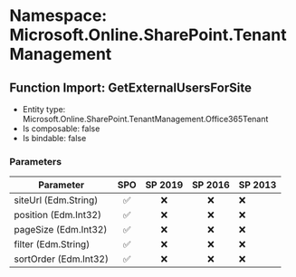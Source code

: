# Namespace: Microsoft.Online.SharePoint.TenantManagement

## Function Import: GetExternalUsersForSite

- Entity type: Microsoft.Online.SharePoint.TenantManagement.Office365Tenant
- Is composable: false
- Is bindable: false

### Parameters

Parameter | SPO | SP 2019 | SP 2016 | SP 2013
----------|:---:|:-------:|:-------:|:-------
siteUrl (Edm.String) | ✅ | ❌ | ❌ | ❌
position (Edm.Int32) | ✅ | ❌ | ❌ | ❌
pageSize (Edm.Int32) | ✅ | ❌ | ❌ | ❌
filter (Edm.String) | ✅ | ❌ | ❌ | ❌
sortOrder (Edm.Int32) | ✅ | ❌ | ❌ | ❌